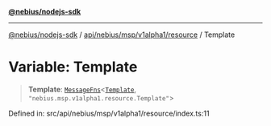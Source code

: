 [**@nebius/nodejs-sdk**](../../../../../../README.md)

---

[@nebius/nodejs-sdk](../../../../../../README.md) / [api/nebius/msp/v1alpha1/resource](../README.md) / Template

# Variable: Template

> **Template**: [`MessageFns`](../../../../../../runtime/protos/core/interfaces/MessageFns.md)\<[`Template`](../interfaces/Template.md), `"nebius.msp.v1alpha1.resource.Template"`\>

Defined in: src/api/nebius/msp/v1alpha1/resource/index.ts:11
